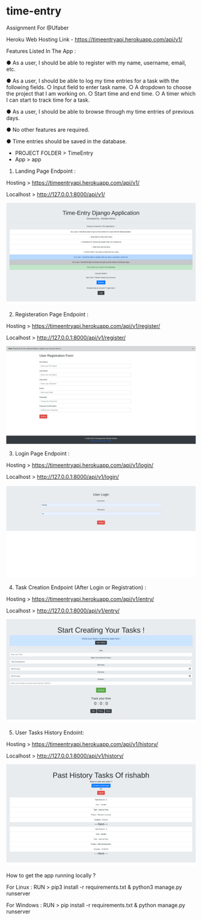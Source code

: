 # time-entry

Assignment For @Ufaber

Heroku Web Hosting Link - https://timeentryapi.herokuapp.com/api/v1/

Features Listed In The App :

● As a user, I should be able to register with my name, username, email, etc.

● As a user, I should be able to log my time entries for a task with the following fields.
          ○ Input field to enter task name.
          ○ A dropdown to choose the project that I am working on.
          ○ Start time and end time.
          ○ A timer which I can start to track time for a task.
          
● As a user, I should be able to browse through my time entries of previous days.

● No other features are required.

● Time entries should be saved in the database.


- PROJECT FOLDER > TimeEntry
- App > app

1. Landing Page Endpoint :


Hosting > https://timeentryapi.herokuapp.com/api/v1/


Localhost > http://127.0.0.1:8000/api/v1/

![](working-screenshots/1.png)

2. Registeration Page Endpoint :


Hosting > https://timeentryapi.herokuapp.com/api/v1/register/


Localhost > http://127.0.0.1:8000/api/v1/register/

![](working-screenshots/2.png)

3. Login Page Endpoint :


Hosting > https://timeentryapi.herokuapp.com/api/v1/login/


Localhost > http://127.0.0.1:8000/api/v1/login/


![](working-screenshots/3.png)


4. Task Creation Endpoint (After Login or Registration) :


Hosting > https://timeentryapi.herokuapp.com/api/v1/entry/


Localhost > http://127.0.0.1:8000/api/v1/entry/

![](working-screenshots/4.png)

5. User Tasks History Endoint:


Hosting > https://timeentryapi.herokuapp.com/api/v1/history/


Localhost > http://127.0.0.1:8000/api/v1/history/

![](working-screenshots/5.png)



How to get the app running locally ?

For Linux : RUN > pip3 install -r requirements.txt & python3 manage.py runserver

For Windows : RUN > pip install -r requirements.txt & python manage.py runserver
